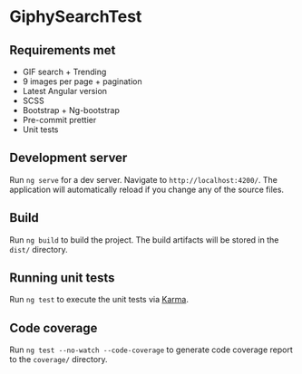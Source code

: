 # GiphySearchTest

## Requirements met

- GIF search + Trending
- 9 images per page + pagination
- Latest Angular version
- SCSS
- Bootstrap + Ng-bootstrap
- Pre-commit prettier
- Unit tests

## Development server

Run `ng serve` for a dev server. Navigate to `http://localhost:4200/`. The application will automatically reload if you change any of the source files.

## Build

Run `ng build` to build the project. The build artifacts will be stored in the `dist/` directory.

## Running unit tests

Run `ng test` to execute the unit tests via [Karma](https://karma-runner.github.io).

## Code coverage

Run `ng test --no-watch --code-coverage` to generate code coverage report to the `coverage/` directory.

